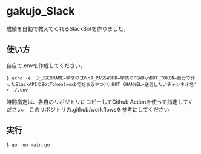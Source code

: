 # gakujo_Slack

成績を自動で教えてくれるSlackBotを作りました。

## 使い方
各自で.envを作成してください。
```console
$ echo -e 'J_USERNAME=学情のID\nJ_PASSWORD=学情のPSWD\nBOT_TOKEN=自分で作ったSlackAPIのBotToken(xoxbで始まるやつ)\nBOT_CHANNEL=送信したいチャンネル名' > ./.env
```

時間指定は、各自のリポジトリにコピーしてGithub Actionを使って指定してください。
このリポジトリの.github/workflowsを参考にしてください

## 実行
```console
$ go run main.go
```
